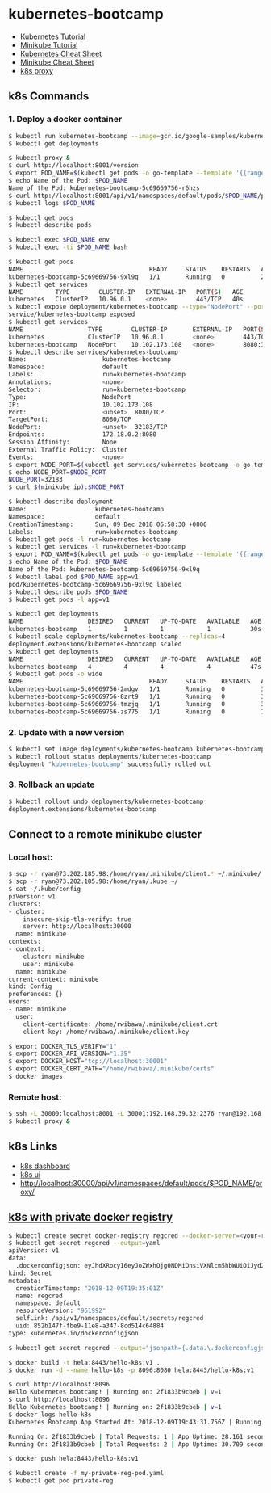 # kubernetes-bootcamp
* [Kubernetes Tutorial](https://kubernetes.io/docs/tutorials/kubernetes-basics/)
* [Minikube Tutorial](https://kubernetes.io/docs/tutorials/hello-minikube/)
* [Kubernetes Cheat Sheet](https://kubernetes.io/docs/reference/kubectl/cheatsheet/)
* [Minikube Cheat Sheet](https://medium.com/@wisegain/minikube-cheat-sheet-a273385e66c9)
* [k8s proxy](https://kubernetes.io/docs/tasks/access-kubernetes-api/http-proxy-access-api/)

## k8s Commands
### 1. Deploy a docker container
```bash
$ kubectl run kubernetes-bootcamp --image=gcr.io/google-samples/kubernetes-bootcamp:v1 --port=8080
$ kubectl get deployments

$ kubectl proxy &
$ curl http://localhost:8001/version
$ export POD_NAME=$(kubectl get pods -o go-template --template '{{range .items}}{{.metadata.nam}}{{"\n"}}{{end}}')
$ echo Name of the Pod: $POD_NAME
Name of the Pod: kubernetes-bootcamp-5c69669756-r6hzs
$ curl http://localhost:8001/api/v1/namespaces/default/pods/$POD_NAME/proxy/
$ kubectl logs $POD_NAME

$ kubectl get pods
$ kubectl describe pods

$ kubectl exec $POD_NAME env
$ kubectl exec -ti $POD_NAME bash

$ kubectl get pods
NAME                                   READY     STATUS    RESTARTS   AGE
kubernetes-bootcamp-5c69669756-9xl9q   1/1       Running   0          24s
$ kubectl get services
NAME         TYPE        CLUSTER-IP   EXTERNAL-IP   PORT(S)   AGE
kubernetes   ClusterIP   10.96.0.1    <none>        443/TCP   40s
$ kubectl expose deployment/kubernetes-bootcamp --type="NodePort" --port 8080
service/kubernetes-bootcamp exposed
$ kubectl get services
NAME                  TYPE        CLUSTER-IP       EXTERNAL-IP   PORT(S)          AGE
kubernetes            ClusterIP   10.96.0.1        <none>        443/TCP          2m
kubernetes-bootcamp   NodePort    10.102.173.108   <none>        8080:32183/TCP   29s
$ kubectl describe services/kubernetes-bootcamp
Name:                     kubernetes-bootcamp
Namespace:                default
Labels:                   run=kubernetes-bootcamp
Annotations:              <none>
Selector:                 run=kubernetes-bootcamp
Type:                     NodePort
IP:                       10.102.173.108
Port:                     <unset>  8080/TCP
TargetPort:               8080/TCP
NodePort:                 <unset>  32183/TCP
Endpoints:                172.18.0.2:8080
Session Affinity:         None
External Traffic Policy:  Cluster
Events:                   <none>
$ export NODE_PORT=$(kubectl get services/kubernetes-bootcamp -o go-template='{{(index .spec.ports 0).nodePort}}')
$ echo NODE_PORT=$NODE_PORT
NODE_PORT=32183
$ curl $(minikube ip):$NODE_PORT

$ kubectl describe deployment
Name:                   kubernetes-bootcamp
Namespace:              default
CreationTimestamp:      Sun, 09 Dec 2018 06:58:30 +0000
Labels:                 run=kubernetes-bootcamp
$ kubectl get pods -l run=kubernetes-bootcamp
$ kubectl get services -l run=kubernetes-bootcamp
$ export POD_NAME=$(kubectl get pods -o go-template --template '{{range .items}}{{.metadata.name}}{{"\n"}}{{end}}')
$ echo Name of the Pod: $POD_NAME
Name of the Pod: kubernetes-bootcamp-5c69669756-9xl9q
$ kubectl label pod $POD_NAME app=v1
pod/kubernetes-bootcamp-5c69669756-9xl9q labeled
$ kubectl describe pods $POD_NAME
$ kubectl get pods -l app=v1

$ kubectl get deployments
NAME                  DESIRED   CURRENT   UP-TO-DATE   AVAILABLE   AGE
kubernetes-bootcamp   1         1         1            1           30s
$ kubectl scale deployments/kubernetes-bootcamp --replicas=4
deployment.extensions/kubernetes-bootcamp scaled
$ kubectl get deployments
NAME                  DESIRED   CURRENT   UP-TO-DATE   AVAILABLE   AGE
kubernetes-bootcamp   4         4         4            4           47s
$ kubectl get pods -o wide
NAME                                   READY     STATUS    RESTARTS   AGE       IP           NODE
kubernetes-bootcamp-5c69669756-2mdgv   1/1       Running   0          31s       172.18.0.7   minikube
kubernetes-bootcamp-5c69669756-8zrt9   1/1       Running   0          31s       172.18.0.5   minikube
kubernetes-bootcamp-5c69669756-tmzjq   1/1       Running   0          31s       172.18.0.6   minikube
kubernetes-bootcamp-5c69669756-zs775   1/1       Running   0          1m        172.18.0.2   minikube
```

### 2. Update with a new version
```bash
$ kubectl set image deployments/kubernetes-bootcamp kubernetes-bootcamp=jocatalin/kubernetes-bootcamp:v2
$ kubectl rollout status deployments/kubernetes-bootcamp
deployment "kubernetes-bootcamp" successfully rolled out
```

### 3. Rollback an update
```bash
$ kubectl rollout undo deployments/kubernetes-bootcamp
deployment.extensions/kubernetes-bootcamp
```

## Connect to a remote minikube cluster
### Local host:
```bash
$ scp -r ryan@73.202.185.98:/home/ryan/.minikube/client.* ~/.minikube/
$ scp -r ryan@73.202.185.98:/home/ryan/.kube ~/
$ cat ~/.kube/config
piVersion: v1
clusters:
- cluster:
    insecure-skip-tls-verify: true
    server: http://localhost:30000
  name: minikube
contexts:
- context:
    cluster: minikube
    user: minikube
  name: minikube
current-context: minikube
kind: Config
preferences: {}
users:
- name: minikube
  user:
    client-certificate: /home/rwibawa/.minikube/client.crt
    client-key: /home/rwibawa/.minikube/client.key

$ export DOCKER_TLS_VERIFY="1"
$ export DOCKER_API_VERSION="1.35"
$ export DOCKER_HOST="tcp://localhost:30001"
$ export DOCKER_CERT_PATH="/home/rwibawa/.minikube/certs"
$ docker images
```

### Remote host:
```bash
$ ssh -L 30000:localhost:8001 -L 30001:192.168.39.32:2376 ryan@192.168.1.101
$ kubectl proxy &
```

## k8s Links
* [k8s dashboard](http://127.0.0.1:30000/api/v1/namespaces/kube-system/services/http:kubernetes-dashboard:/proxy/)
* [k8s ui](http://localhost:30000/ui)
* [http://localhost:30000/api/v1/namespaces/default/pods/$POD_NAME/proxy/](http://localhost:30000/api/v1/namespaces/default/pods/nginx-app-56f6bb6776-zvpqw/proxy/)

## [k8s with private docker registry](https://kubernetes.io/docs/tasks/configure-pod-container/pull-image-private-registry/)
```bash
$ kubectl create secret docker-registry regcred --docker-server=<your-registry-server> --docker-username=<your-name> --docker-password=<your-pword> --docker-email=<your-email>
$ kubectl get secret regcred --output=yaml
apiVersion: v1
data:
  .dockerconfigjson: eyJhdXRocyI6eyJoZWxhOjg0NDMiOnsiVXNlcm5hbWUiOiJyd2liYXdhIiwiUGFzc3dvcmQiOiJBc3RhZ2EwMDEhIiwiRW1haWwiOiJyeWFuLndpYmF3YUBnbWFpbC5jb20ifX19
kind: Secret
metadata:
  creationTimestamp: "2018-12-09T19:35:01Z"
  name: regcred
  namespace: default
  resourceVersion: "961992"
  selfLink: /api/v1/namespaces/default/secrets/regcred
  uid: 852b147f-fbe9-11e8-a347-8cd514c64884
type: kubernetes.io/dockerconfigjson

$ kubectl get secret regcred --output="jsonpath={.data.\.dockerconfigjson}" | base64 --decode

$ docker build -t hela:8443/hello-k8s:v1 .
$ docker run -d --name hello-k8s -p 8096:8080 hela:8443/hello-k8s:v1

$ curl http://localhost:8096
Hello Kubernetes bootcamp! | Running on: 2f1833b9cbeb | v=1
$ curl http://localhost:8096
Hello Kubernetes bootcamp! | Running on: 2f1833b9cbeb | v=1
$ docker logs hello-k8s
Kubernetes Bootcamp App Started At: 2018-12-09T19:43:31.756Z | Running On:  2f1833b9cbeb

Running On: 2f1833b9cbeb | Total Requests: 1 | App Uptime: 28.161 seconds | Log Time: 2018-12-09T19:43:59.917Z
Running On: 2f1833b9cbeb | Total Requests: 2 | App Uptime: 30.709 seconds | Log Time: 2018-12-09T19:44:02.465Z

$ docker push hela:8443/hello-k8s:v1

$ kubectl create -f my-private-reg-pod.yaml
$ kubectl get pod private-reg
```
